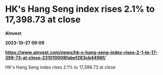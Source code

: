 # HK's Hang Seng index rises 2.1% to 17,398.73 at close
**AInvest**

**2023-10-27 09:09**

**https://www.ainvest.com/news/hk-s-hang-seng-index-rises-2-1-to-17-398-73-at-close-231010008fabef283cb4496f/**

HK's Hang Seng index rises 2.1% to 17,398.73 at close